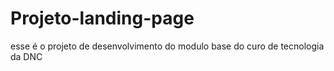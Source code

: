 # Projeto-landing-page
esse é o projeto de desenvolvimento do modulo base do curo de tecnologia da DNC
